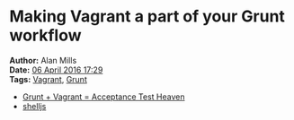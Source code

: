 Making Vagrant a part of your Grunt workflow
============================================
**Author:** Alan Mills  
**Date:** [06 April 2016 17:29](/blog/history/2016-04.md)  
**Tags:** [Vagrant](/blog/categories/vagrant.md), [Grunt](/blog/categories/grunt.md)

* [Grunt + Vagrant = Acceptance Test Heaven](http://tech.opentable.co.uk/blog/2013/08/16/grunt-plus-vagrant-equals-acceptance-test-heaven/)
* [shelljs](https://github.com/shelljs/shelljs)
